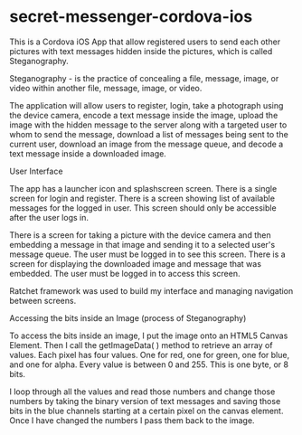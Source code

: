 # secret-messenger-cordova-ios

This is a Cordova iOS App that allow registered users to send each other pictures with text messages hidden inside the pictures, which is called Steganography.

Steganography - is the practice of concealing a file, message, image, or video within another file, message, image, or video.

The application will allow users to register, login, take a photograph using the device camera, encode a text message inside the image, upload the image with the hidden message to the server along with a targeted user to whom to send the message, download a list of messages being sent to the current user, download an image from the message queue, and decode a text message inside a downloaded image.

User Interface

The app has a launcher icon and splashscreen screen.
There is a single screen for login and register.
There is a screen showing list of available messages for the logged in user. This screen should only be accessible after the user logs in.

There is a screen for taking a picture with the device camera and then embedding a message in that image and sending it to a selected user's message queue. The user must be logged in to see this screen.
There is a screen for displaying the downloaded image and message that was embedded. The user must be logged in to access this screen.

Ratchet framework was used to build my interface and managing navigation between screens. 

Accessing the bits inside an Image (process of Steganography)

To access the bits inside an image, I put the image onto an HTML5 Canvas Element. Then I call the getImageData( ) method to retrieve an array of values.
Each pixel has four values. One for red, one for green, one for blue, and one for alpha. Every value is between 0 and 255. This is one byte, or 8 bits.

I loop through all the values and read those numbers and change those numbers by taking the binary version of text messages and saving those bits in the blue channels starting at a certain pixel on the canvas element. Once I have changed the numbers I pass them back to the image.

